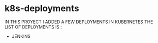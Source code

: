 # k8s-deployments
IN THIS PROYECT I ADDED A FEW DEPLOYMENTS IN KUBERNETES
THE LIST OF DEPLOYMENTS IS :
- JENKINS  
